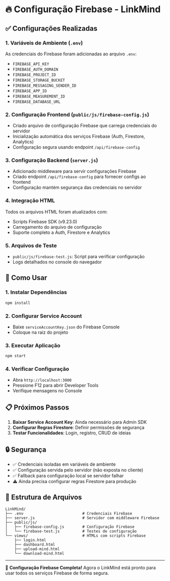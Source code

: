 # 🔥 Configuração Firebase - LinkMind

## ✅ Configurações Realizadas

### 1. Variáveis de Ambiente (`.env`)
As credenciais do Firebase foram adicionadas ao arquivo `.env`:
- `FIREBASE_API_KEY`
- `FIREBASE_AUTH_DOMAIN`
- `FIREBASE_PROJECT_ID`
- `FIREBASE_STORAGE_BUCKET`
- `FIREBASE_MESSAGING_SENDER_ID`
- `FIREBASE_APP_ID`
- `FIREBASE_MEASUREMENT_ID`
- `FIREBASE_DATABASE_URL`

### 2. Configuração Frontend (`public/js/firebase-config.js`)
- Criado arquivo de configuração Firebase que carrega credenciais do servidor
- Inicialização automática dos serviços Firebase (Auth, Firestore, Analytics)
- Configuração segura usando endpoint `/api/firebase-config`

### 3. Configuração Backend (`server.js`)
- Adicionado middleware para servir configurações Firebase
- Criado endpoint `/api/firebase-config` para fornecer configs ao frontend
- Configuração mantém segurança das credenciais no servidor

### 4. Integração HTML
Todos os arquivos HTML foram atualizados com:
- Scripts Firebase SDK (v9.23.0)
- Carregamento do arquivo de configuração
- Suporte completo a Auth, Firestore e Analytics

### 5. Arquivos de Teste
- `public/js/firebase-test.js`: Script para verificar configuração
- Logs detalhados no console do navegador

## 🚀 Como Usar

### 1. Instalar Dependências
```bash
npm install
```

### 2. Configurar Service Account
- Baixe `serviceAccountKey.json` do Firebase Console
- Coloque na raiz do projeto

### 3. Executar Aplicação
```bash
npm start
```

### 4. Verificar Configuração
- Abra `http://localhost:3000`
- Pressione F12 para abrir Developer Tools
- Verifique mensagens no Console

## 📋 Próximos Passos

1. **Baixar Service Account Key**: Ainda necessário para Admin SDK
2. **Configurar Regras Firestore**: Definir permissões de segurança
3. **Testar Funcionalidades**: Login, registro, CRUD de ideias

## 🔒 Segurança

- ✅ Credenciais isoladas em variáveis de ambiente
- ✅ Configuração servida pelo servidor (não exposta no cliente)
- ✅ Fallback para configuração local se servidor falhar
- ⚠️ Ainda precisa configurar regras Firestore para produção

## 📁 Estrutura de Arquivos

```
LinkMind/
├── .env                          # Credenciais Firebase
├── server.js                     # Servidor com middleware Firebase
├── public/js/
│   ├── firebase-config.js        # Configuração Firebase
│   └── firebase-test.js          # Testes de configuração
└── views/                        # HTMLs com scripts Firebase
    ├── login.html
    ├── dashboard.html
    ├── upload-mind.html
    └── download-mind.html
```

---

🎉 **Configuração Firebase Completa!** Agora o LinkMind está pronto para usar todos os serviços Firebase de forma segura.
